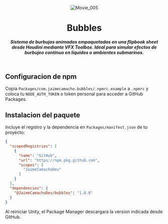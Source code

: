 <header>

![Movie_005](https://github.com/user-attachments/assets/4cf4d319-bd3d-4bea-8084-b4b8b01682d8)

# **Bubbles**

_**Sistema de burbujas animadas empaquetadas en una flipbook sheet desde Houdini mediante VFX Toolbox. Ideal para simular efectos de burbujeo continuo en líquidos o ambientes submarinos.**_

</header>

## Configuracion de npm
Copia `Packages/com.jaimecamacho.bubbles/.npmrc.example` a `.npmrc` y coloca tu `NODE_AUTH_TOKEN` o token personal para acceder a GitHub Packages.

## Instalacion del paquete
Incluye el registro y la dependencia en `Packages/manifest.json` de tu proyecto:

```json
{
  "scopedRegistries": [
    {
      "name": "GitHub",
      "url": "https://npm.pkg.github.com",
      "scopes": [
        "JaimeCamachoDev"
      ]
    }
  ],
  "dependencies": {
    "@JaimeCamachoDev/bubbles": "1.0.0"
  }
}
```

Al reiniciar Unity, el Package Manager descargara la version indicada desde GitHub.

<footer>

</footer>
